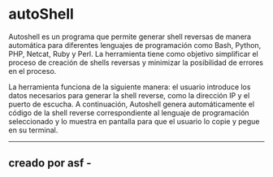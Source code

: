 # autoShell
Autoshell es un programa que permite generar shell reversas de manera automática para diferentes lenguajes de programación como Bash, Python, PHP, Netcat, Ruby y Perl. La herramienta tiene como objetivo simplificar el proceso de creación de shells reversas y minimizar la posibilidad de errores en el proceso.

La herramienta funciona de la siguiente manera: el usuario introduce los datos necesarios para generar la shell reverse, como la dirección IP y el puerto de escucha. A continuación, Autoshell genera automáticamente el código de la shell reverse correspondiente al lenguaje de programación seleccionado y lo muestra en pantalla para que el usuario lo copie y pegue en su terminal.

-----------------
creado por asf  -
-----------------
